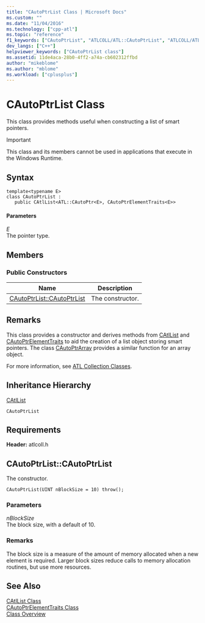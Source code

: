 ```yaml
---
title: "CAutoPtrList Class | Microsoft Docs"
ms.custom: ""
ms.date: "11/04/2016"
ms.technology: ["cpp-atl"]
ms.topic: "reference"
f1_keywords: ["CAutoPtrList", "ATLCOLL/ATL::CAutoPtrList", "ATLCOLL/ATL::CAutoPtrList::CAutoPtrList"]
dev_langs: ["C++"]
helpviewer_keywords: ["CAutoPtrList class"]
ms.assetid: 11de4aca-28b0-4ff2-a74a-cb602312ffbd
author: "mikeblome"
ms.author: "mblome"
ms.workload: ["cplusplus"]
---
```

# CAutoPtrList Class

This class provides methods useful when constructing a list of smart pointers.

> [!IMPORTANT]
>  This class and its members cannot be used in applications that execute in the Windows Runtime.

## Syntax

```
template<typename E>  
class CAutoPtrList : 
   public CAtlList<ATL::CAutoPtr<E>, CAutoPtrElementTraits<E>>
```

#### Parameters

*E*  
The pointer type.

## Members

### Public Constructors

|Name|Description|
|----------|-----------------|
|[CAutoPtrList::CAutoPtrList](#cautoptrlist)|The constructor.|

## Remarks

This class provides a constructor and derives methods from [CAtlList](../../atl/reference/catllist-class.md) and [CAutoPtrElementTraits](../../atl/reference/cautoptrelementtraits-class.md) to aid the creation of a list object storing smart pointers. The class [CAutoPtrArray](../../atl/reference/cautoptrarray-class.md) provides a similar function for an array object.

For more information, see [ATL Collection Classes](../../atl/atl-collection-classes.md).

## Inheritance Hierarchy

[CAtlList](../../atl/reference/catllist-class.md)

`CAutoPtrList`

## Requirements

**Header:** atlcoll.h

##  <a name="cautoptrlist"></a>  CAutoPtrList::CAutoPtrList

The constructor.

```
CAutoPtrList(UINT nBlockSize = 10) throw();
```

### Parameters

*nBlockSize*  
The block size, with a default of 10.

### Remarks

The block size is a measure of the amount of memory allocated when a new element is required. Larger block sizes reduce calls to memory allocation routines, but use more resources.

## See Also

[CAtlList Class](../../atl/reference/catllist-class.md)   
[CAutoPtrElementTraits Class](../../atl/reference/cautoptrelementtraits-class.md)   
[Class Overview](../../atl/atl-class-overview.md)
